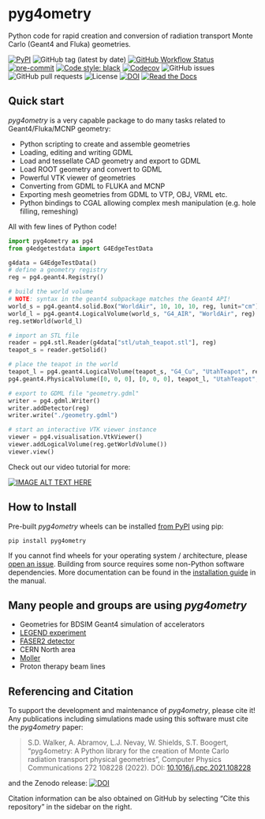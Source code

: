 # pyg4ometry

Python code for rapid creation and conversion of radiation transport Monte
Carlo (Geant4 and Fluka) geometries.

[![PyPI](https://img.shields.io/pypi/v/pyg4ometry?logo=pypi)](https://pypi.org/project/pyg4ometry/)
![GitHub tag (latest by date)](https://img.shields.io/github/v/tag/g4edge/pyg4ometry?logo=git)
[![GitHub Workflow Status](https://img.shields.io/github/checks-status/g4edge/pyg4ometry/main?label=main%20branch&logo=github)](https://github.com/pyg4ometry/pyg4ometry/actions)
[![pre-commit](https://img.shields.io/badge/pre--commit-enabled-brightgreen?logo=pre-commit&logoColor=white)](https://github.com/pre-commit/pre-commit)
[![Code style: black](https://img.shields.io/badge/code%20style-black-000000.svg)](https://github.com/psf/black)
[![Codecov](https://img.shields.io/codecov/c/github/g4edge/pyg4ometry?logo=codecov)](https://app.codecov.io/gh/pyg4ometry/pyg4ometry)
![GitHub issues](https://img.shields.io/github/issues/g4edge/pyg4ometry?logo=github)
![GitHub pull requests](https://img.shields.io/github/issues-pr/g4edge/pyg4ometry?logo=github)
![License](https://img.shields.io/github/license/g4edge/pyg4ometry)
[![DOI](https://zenodo.org/badge/DOI/10.5281/zenodo.10449301.svg)](https://doi.org/10.5281/zenodo.10449301)
[![Read the Docs](https://img.shields.io/readthedocs/pyg4ometry?logo=readthedocs)](https://pyg4ometry.readthedocs.io)

## Quick start

_pyg4ometry_ is a very capable package to do many tasks related
to Geant4/Fluka/MCNP geometry:

- Python scripting to create and assemble geometries
- Loading, editing and writing GDML
- Load and tessellate CAD geometry and export to GDML
- Load ROOT geometry and convert to GDML
- Powerful VTK viewer of geometries
- Converting from GDML to FLUKA and MCNP
- Exporting mesh geometries from GDML to VTP, OBJ, VRML etc.
- Python bindings to CGAL allowing complex mesh manipulation (e.g. hole filling, remeshing)

All with few lines of Python code!

```py
import pyg4ometry as pg4
from g4edgetestdata import G4EdgeTestData

g4data = G4EdgeTestData()
# define a geometry registry
reg = pg4.geant4.Registry()

# build the world volume
# NOTE: syntax in the geant4 subpackage matches the Geant4 API!
world_s = pg4.geant4.solid.Box("WorldAir", 10, 10, 10, reg, lunit="cm")
world_l = pg4.geant4.LogicalVolume(world_s, "G4_AIR", "WorldAir", reg)
reg.setWorld(world_l)

# import an STL file
reader = pg4.stl.Reader(g4data["stl/utah_teapot.stl"], reg)
teapot_s = reader.getSolid()

# place the teapot in the world
teapot_l = pg4.geant4.LogicalVolume(teapot_s, "G4_Cu", "UtahTeapot", reg)
pg4.geant4.PhysicalVolume([0, 0, 0], [0, 0, 0], teapot_l, "UtahTeapot", world_l, reg)

# export to GDML file "geometry.gdml"
writer = pg4.gdml.Writer()
writer.addDetector(reg)
writer.write("./geometry.gdml")

# start an interactive VTK viewer instance
viewer = pg4.visualisation.VtkViewer()
viewer.addLogicalVolume(reg.getWorldVolume())
viewer.view()
```

Check out our video tutorial for more:

[![IMAGE ALT TEXT HERE](https://img.youtube.com/vi/OPvQFZsFvhs/0.jpg)](https://www.youtube.com/watch?v=OPvQFZsFvhs)

## How to Install

Pre-built _pyg4ometry_ wheels can be installed [from PyPI](https://pypi.org/project/pyg4ometry)
using pip:

```
pip install pyg4ometry
```

If you cannot find wheels for your operating system / architecture,
please [open an issue](https://github.com/g4edge/pyg4ometry/issues).
Building from source requires some non-Python software dependencies.
More documentation can be found in the
[installation guide](https://pyg4ometry.readthedocs.io/en/stable/manual/installation.html) in the manual.

## Many people and groups are using _pyg4ometry_

- Geometries for BDSIM Geant4 simulation of accelerators
- [LEGEND experiment](https://indico.cern.ch/event/1252095/contributions/5592424/attachments/2730430/4746429/202310-PyHEP.pdf)
- [FASER2 detector](https://cds.cern.ch/record/2893550)
- CERN North area
- [Moller](https://www.lucbarrett.info/Poster.pdf)
- Proton therapy beam lines

## Referencing and Citation

To support the development and maintenance of _pyg4ometry_, please cite it!
Any publications including simulations made using this software must cite
the _pyg4ometry_ paper:

> S.D. Walker, A. Abramov, L.J. Nevay, W. Shields, S.T. Boogert,
> “pyg4ometry: A Python library for the creation of Monte Carlo radiation transport physical geometries”,
> Computer Physics Communications 272 108228 (2022). DOI: [10.1016/j.cpc.2021.108228](https://doi.org/10.1016/j.cpc.2021.108228)

and the Zenodo release: [![DOI](https://zenodo.org/badge/DOI/10.5281/zenodo.10449301.svg)](https://doi.org/10.5281/zenodo.10449301)

Citation information can be also obtained on GitHub by selecting “Cite this repository” in the sidebar on the right.
